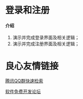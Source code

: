# 登录和注册

#### 介绍

1. 演示并完成登录界面及相关逻辑；
2. 演示并完成注册界面及相关逻辑；


 # 良心友情链接

[腾讯QQ群快速检索](http://u.720life.cn/s/8cf73f7c)

[软件免费开发论坛](http://u.720life.cn/s/bbb01dc0)